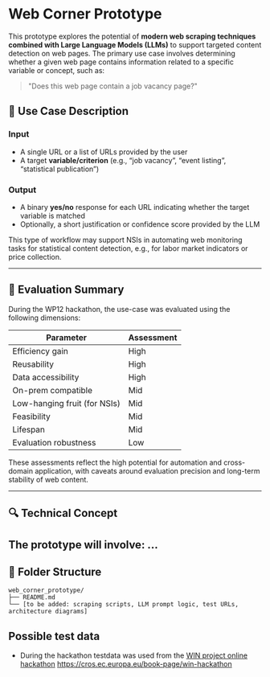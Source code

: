 # Web Corner Prototype

This prototype explores the potential of **modern web scraping techniques combined with Large Language Models (LLMs)** to support targeted content detection on web pages. The primary use case involves determining whether a given web page contains information related to a specific variable or concept, such as:

> "Does this web page contain a job vacancy page?"

## 🧠 Use Case Description

### Input
- A single URL or a list of URLs provided by the user
- A target **variable/criterion** (e.g., “job vacancy”, “event listing”, “statistical publication”)

### Output
- A binary **yes/no** response for each URL indicating whether the target variable is matched
- Optionally, a short justification or confidence score provided by the LLM

This type of workflow may support NSIs in automating web monitoring tasks for statistical content detection, e.g., for labor market indicators or price collection.

---

## 📌 Evaluation Summary

During the WP12 hackathon, the use-case was evaluated using the following dimensions:

| Parameter              | Assessment |
|------------------------|------------|
| Efficiency gain        | High       |
| Reusability            | High       |
| Data accessibility     | High       |
| On-prem compatible     | Mid        |
| Low-hanging fruit (for NSIs) | Mid  |
| Feasibility            | Mid        |
| Lifespan               | Mid        |
| Evaluation robustness  | Low        |

These assessments reflect the high potential for automation and cross-domain application, with caveats around evaluation precision and long-term stability of web content.

---

## 🔍 Technical Concept

The prototype will involve:
...
---

## 📁 Folder Structure

```plaintext
web_corner_prototype/
├── README.md
└── [to be added: scraping scripts, LLM prompt logic, test URLs, architecture diagrams]
```

## Possible test data
- During the hackathon testdata was used from the [WIN project online hackathon](https://cros.ec.europa.eu/book-page/win-hackathon)
https://cros.ec.europa.eu/book-page/win-hackathon
